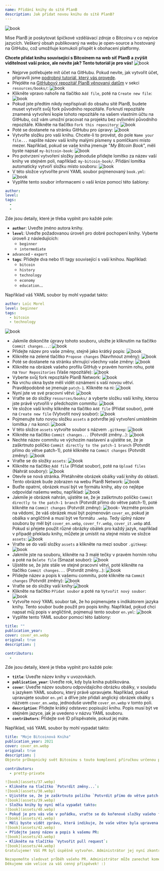 ```yaml
---
name: Přidání knihy do sítě PlanB
description: Jak přidat novou knihu do sítě PlanB?
---
```

![book](assets/cover.webp)

Mise PlanB je poskytovat špičkové vzdělávací zdroje o Bitcoinu v co nejvíce jazycích. Veškerý obsah publikovaný na webu je open-source a hostovaný na GitHubu, což umožňuje komukoli přispět k obohacení platformy.

**Chcete přidat knihu související s Bitcoinem na web síť PlanB a zvýšit viditelnost vaší práce, ale nevíte jak? Tento tutoriál je pro vás!**
![book](assets/01.webp)
- Nejprve potřebujete mít účet na GitHubu. Pokud nevíte, jak vytvořit účet, připravili jsme [podrobný tutoriál, který vás provede](https://planb.network/tutorials/others/create-github-account).
- Přejděte na [GitHubový repozitář PlanB věnovaný datům](https://github.com/DecouvreBitcoin/sovereign-university-data/tree/dev/resources/books) v sekci `resources/books/`:
![book](assets/02.webp)
- Klikněte vpravo nahoře na tlačítko `Add file`, poté na `Create new file`:
![book](assets/03.webp)
- Pokud jste předtím nikdy nepřispívali do obsahu sítě PlanB, budete muset vytvořit svůj fork původního repozitáře. Forknutí repozitáře znamená vytvoření kopie tohoto repozitáře na vašem vlastním účtu na GitHubu, což vám umožní pracovat na projektu bez ovlivnění původního repozitáře. Klikněte na tlačítko `Fork this repository`:
![book](assets/04.webp)
- Poté se dostanete na stránku GitHubu pro úpravy:
![book](assets/05.webp)
- Vytvořte složku pro vaši knihu. Chcete-li to provést, do pole `Name your file...` napište název vaší knihy malými písmeny s pomlčkami místo mezer. Například, pokud se vaše kniha jmenuje "*My Bitcoin Book*", měli byste napsat `my-bitcoin-book`:
![book](assets/06.webp)
- Pro potvrzení vytvoření složky jednoduše přidejte lomítko za název vaší knihy ve stejném poli, například: `my-bitcoin-book/`. Přidání lomítka automaticky vytvoří složku místo souboru:
![book](assets/07.webp)
- V této složce vytvoříte první YAML soubor pojmenovaný `book.yml`:
![book](assets/08.webp)
- Vyplňte tento soubor informacemi o vaší knize pomocí této šablony:

```yaml
author: 
level: 
tags:
  - 
  - 
```

Zde jsou detaily, které je třeba vyplnit pro každé pole:
- **`author`**: Uveďte jméno autora knihy.
- **`level`**: Uveďte požadovanou úroveň pro dobré pochopení knihy. Vyberte úroveň z následujících:
	- `beginner`
	- `intermediate`
- `advanced` - `expert`
- **`tags`**: Přidejte dva nebo tři tagy související s vaší knihou. Například:
    - `bitcoin`
    - `history`
    - `technology`
    - `economy`
    - `education`...

Například váš YAML soubor by mohl vypadat takto:

```yaml
author: Loïc Morel
level: beginner
tags:
  - bitcoin
  - technology
```

![book](assets/09.webp)
- Jakmile dokončíte úpravy tohoto souboru, uložte je kliknutím na tlačítko `Commit changes...`:
![book](assets/10.webp)
- Přidejte název pro vaše změny, stejně jako krátký popis: ![book](assets/11.webp)
- Klikněte na zelené tlačítko `Propose changes` (Navrhnout změny): ![book](assets/12.webp)
- Poté se dostanete na stránku shrnující všechny vaše změny: ![book](assets/13.webp)
- Klikněte na obrázek vašeho profilu GitHub v pravém horním rohu, poté na `Your Repositories` (Vaše repozitáře): ![book](assets/14.webp)
- Vyberte svůj fork repozitáře PlanB Network: ![book](assets/15.webp)
- Na vrchu okna byste měli vidět oznámení s vaší novou větví. Pravděpodobně se jmenuje `patch-1`. Klikněte na ni: ![book](assets/16.webp)
- Nyní jste ve své pracovní větvi: ![book](assets/17.webp)
- Vraťte se do složky `resources/books/` a vyberte složku vaší knihy, kterou jste právě vytvořili v předchozím commitu: ![book](assets/18.webp)
- Ve složce vaší knihy klikněte na tlačítko `Add file` (Přidat soubor), poté na `Create new file` (Vytvořit nový soubor): ![book](assets/19.webp)
- Pojmenujte tuto novou složku `assets` a potvrďte její vytvoření umístěním lomítka `/` na konci: ![book](assets/20.webp)
- V této složce `assets` vytvořte soubor s názvem `.gitkeep`: ![book](assets/21.webp)
- Klikněte na tlačítko `Commit changes...` (Potvrdit změny...): ![book](assets/22.webp)
- Nechte název commitu ve výchozím nastavení a ujistěte se, že je zaškrtnuto políčko `Commit directly to the patch-1 branch` (Potvrdit přímo do větve patch-1), poté klikněte na `Commit changes` (Potvrdit změny): ![book](assets/23.webp)
- Vraťte se do složky `assets`: ![book](assets/24.webp)
- Klikněte na tlačítko `Add file` (Přidat soubor), poté na `Upload files` (Nahrát soubory): ![book](assets/25.webp)
- Otevře se nová stránka. Přetáhněte obrázek obálky vaší knihy do oblasti. Tento obrázek bude zobrazen na webu PlanB Network: ![book](assets/26.webp)
- Buďte opatrní, obrázek musí být ve formátu knihy, aby co nejlépe odpovídal našemu webu, například: ![book](assets/27.webp)
- Jakmile je obrázek nahrán, ujistěte se, že je zaškrtnuto políčko `Commit directly to the patch-1 branch` (Potvrdit přímo do větve patch-1), poté klikněte na `Commit changes` (Potvrdit změny): ![book](assets/28.webp)- Vezměte prosím na vědomí, že váš obrázek musí být pojmenován `cover_en`, pokud je obálka v angličtině a musí být ve formátu `.webp`. Tedy úplný název souboru by měl být `cover_en.webp`, `cover_fr.webp`, `cover_it.webp` atd. Pokud si přejete použít různé obrázky obálek pro každý jazyk, například v případě překladu knihy, můžete je umístit na stejné místo ve složce `assets`: ![book](assets/29.webp)
- Vraťte se do vaší složky `assets` a klikněte na mezi soubor `.gitkeep`: ![book](assets/30.webp)
- Jakmile jste na souboru, klikněte na 3 malé tečky v pravém horním rohu a poté na `Delete file` (Smazat soubor): ![book](assets/31.webp)
- Ujistěte se, že jste stále ve stejné pracovní větvi, poté klikněte na tlačítko `Commit changes...` (Potvrdit změny...): ![book](assets/32.webp)
- Přidejte název a popis k vašemu commitu, poté klikněte na `Commit changes` (Potvrdit změny): ![book](assets/33.webp)
- Vraťte se do složky vaší knihy:![book](assets/34.webp)
- Klikněte na tlačítko `Přidat soubor` a poté na `Vytvořit nový soubor`:
![book](assets/35.webp)
- Vytvořte nový YAML soubor tak, že ho pojmenujete s indikátorem jazyka knihy. Tento soubor bude použit pro popis knihy. Například, pokud chci napsat můj popis v angličtině, pojmenuji tento soubor `en.yml`:
![book](assets/36.webp)
- Vyplňte tento YAML soubor pomocí této šablony:
```yaml
title: ""
publication_year: 
cover: cover_en.webp
original: true
description: |

contributors:
  - 
```

Zde jsou detaily, které je třeba vyplnit pro každé pole:
- **`title`**: Uveďte název knihy v uvozovkách.
- **`publication_year`**: Uveďte rok, kdy byla kniha publikována.
- **`cover`**: Uveďte název souboru odpovídajícího obrázku obálky, v souladu s jazykem YAML souboru, který právě upravujete. Například, pokud upravujete soubor `en.yml` a dříve jste přidali anglický obrázek obálky s názvem `cover_en.webp`, jednoduše uveďte `cover_en.webp` v tomto poli.
- **`description`**: Přidejte krátký odstavec popisující knihu. Popis musí být ve stejném jazyce, jak je uvedeno v názvu YAML souboru.
- **`contributors`**: Přidejte své ID přispěvatele, pokud jej máte.

Například, váš YAML soubor by mohl vypadat takto:

```yaml
title: "Moje Bitcoinová Kniha"
publication_year: 2021
cover: cover_en.webp
original: true
description: |
Objevte průkopnický svět Bitcoinu s touto komplexní příručkou určenou pro začátečníky. Moje Bitcoinová Kniha odhaluje složitosti Bitcoinu, poskytuje jasný a stručný úvod do toho, jak protokol funguje. Od jeho revoluční technologie po jeho potenciální dopad na globální ekonomiku, tato kniha nabízí cenné vhledy a praktické znalosti. Ideální pro ty, kteří jsou noví v Bitcoinu, pokrývá základy, tipy pro zabezpečení a budoucnost digitálních financí. Ponořte se do budoucnosti peněz a posilněte se vědomostmi, abyste mohli sebevědomě navigovat digitálním věkem.

contributors:
  - pretty-private

![book](assets/37.webp)
- Klikněte na tlačítko `Potvrdit změny...`:
![book](assets/38.webp)
- Ujistěte se, že je zaškrtnuto políčko `Potvrdit přímo do větve patch-1`, přidejte název, a poté klikněte na `Potvrdit změny`:
![book](assets/39.webp)
- Složka knihy by nyní měla vypadat takto:
![book](assets/40.webp)
- Pokud je pro vás vše v pořádku, vraťte se do kořenové složky vašeho forku:
![book](assets/41.webp)
- Měli byste vidět zprávu, která indikuje, že vaše větev byla upravena. Klikněte na tlačítko `Porovnat & vytvořit pull request`:
![book](assets/42.webp)
- Přidejte jasný název a popis k vašemu PR:
![book](assets/43.webp)
- Klikněte na tlačítko `Vytvořit pull request`:
![book](assets/44.webp)
Gratulujeme! Váš PR byl úspěšně vytvořen. Administrátor jej nyní zkontroluje a pokud je vše v pořádku, sloučí ho do hlavního repozitáře PlanB Network. Vaši knihu byste měli na webu vidět o několik dní později.

Nezapomeňte sledovat průběh vašeho PR. Administrátor může zanechat komentář s žádostí o dodatečné informace. Dokud váš PR není ověřen, můžete jej zobrazit na záložce `Pull requests` na GitHub repozitáři PlanB Network.
Děkujeme vám velice za váš cenný příspěvek! :)